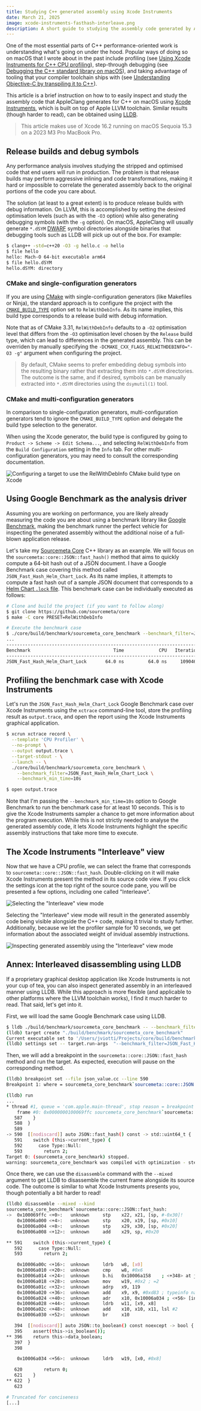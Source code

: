 ```yaml
---
title: Studying C++ generated assembly using Xcode Instruments
date: March 21, 2025
image: xcode-instruments-fasthash-interleave.png
description: A short guide to studying the assembly code generated by AppleClang for C++ projects using Xcode Instruments
---
```


One of the most essential parts of C++ performance-oriented work is
understanding what's going on under the hood. Popular ways of doing so on macOS
that I wrote about in the past include profiling (see [Using Xcode Instruments
for C++ CPU
profiling](/2024/01/29/using-xcode-instruments-for-cpp-cpu-profiling.html)),
step-through debugging (see [Debugging the C++ standard library on
macOS](/2022/05/05/debugging-the-cxx-standard-library-on-macos.html)), and
taking advantage of tooling that your compiler toolchain ships with (see
[Understanding Objective-C by transpiling it to
C++](/2023/12/01/understanding-objective-c-by-transpiling-it-to-cpp.html)).

This article is a brief instruction on how to to easily inspect and study the
assembly code that AppleClang generates for C++ on macOS using [Xcode
Instruments](https://help.apple.com/instruments/mac/current/#/dev7b09c84f5),
which is built on top of Apple LLVM toolchain. Similar results (though harder
to read), can be obtained using [LLDB](https://lldb.llvm.org).

> This article makes use of Xcode 16.2 running on macOS Sequoia 15.3 on a 2023
> M3 Pro MacBook Pro.

Release builds and debug symbols
--------------------------------

Any performance analysis involves studying the stripped and optimised code that
end users will run in production. The problem is that release builds may
perform aggressive inlining and code transformations, making it hard or
impossible to correlate the generated assembly back to the original portions of
the code you care about.

The solution (at least to a great extent) is to produce release builds with
debug information. On LLVM, this is accomplished by setting the desired
optimisation levels (such as with the `-O3` option) while also generating
debugging symbols (with the `-g` option). On macOS, AppleClang will usually
generate `*.dSYM` [DWARF](https://dwarfstd.org/doc/DWARF4.pdf) symbol
directories alongside binaries that debugging tools such as LLDB will pick up
out of the box. For example:

```sh
$ clang++ -std=c++20 -O3 -g hello.c -o hello
$ file hello
hello: Mach-O 64-bit executable arm64
$ file hello.dSYM
hello.dSYM: directory
```

### CMake and single-configuration generators

If you are using [CMake](https://cmake.org) with single-configuration
generators (like Makefiles or Ninja), the standard approach is to configure the
project with the
[`CMAKE_BUILD_TYPE`](https://cmake.org/cmake/help/latest/variable/CMAKE_BUILD_TYPE.html)
option set to `RelWithDebInfo`. As its name implies, this build type
corresponds to a release build with debug information.

Note that as of CMake 3.31, `RelWithDebInfo` defaults to a `-O2` optimisation
level that differs from the `-O3` optimisation level chosen by the `Release`
build type, which can lead to differences in the generated assembly. This can
be overriden by manually specifying the `-DCMAKE_CXX_FLAGS_RELWITHDEBINFO="-O3
-g"` argument when configuring the project.

> By default, CMake seems to prefer embedding debug symbols into the resulting
> binary rather that extracting them into `*.dSYM` directories. The outcome is
> the same, and if desired, symbols can be manually extracted into `*.dSYM`
> directories using the `dsymutil(1)` tool.

### CMake and multi-configuration generators

In comparison to single-configuration generators, multi-configuration
generators tend to ignore the `CMAKE_BUILD_TYPE` option and delegate the build
type selection to the generator.

When using the Xcode generator, the build type is configured by going to
`Product -> Scheme -> Edit Schema...`, and selecting `RelWithDebInfo` from the
`Build Configuration` setting in the `Info` tab. For other multi-configuration
generators, you may need to consult the corresponding documentation.

![Configuring a target to use the `RelWithDebInfo` CMake build type on Xcode](../../../images/xcode-relwithdebinfo.png)

Using Google Benchmark as the analysis driver
---------------------------------------------

Assuming you are working on performance, you are likely already measuring the
code you are about using a benchmark library like [Google
Benchmark](https://github.com/google/benchmark), making the benchmark runner
the perfect vehicle for inspecting the generated assembly without the
additional noise of a full-blown application release.

Let's take my [Sourcemeta Core](https://github.com/sourcemeta/core) C++ library
as an example. We will focus on the `sourcemeta::core::JSON::fast_hash()`
method that aims to quickly compute a 64-bit hash out of a JSON document. I
have a Google Benchmark case covering this method called
`JSON_Fast_Hash_Helm_Chart_Lock`. As its name implies, it attempts to compute a
fast hash out of a sample JSON document that corresponds to a [Helm Chart
`.lock` file](https://helm.sh/docs/helm/helm_dependency/). This benchmark case
can be individually executed as follows:

```sh
# Clone and build the project (if you want to follow along)
$ git clone https://github.com/sourcemeta/core
$ make -C core PRESET=RelWithDebInfo

# Execute the benchmark case
$ ./core/build/benchmark/sourcemeta_core_benchmark --benchmark_filter=JSON_Fast_Hash_Helm_Chart_Lock
...
-------------------------------------------------------------------------
Benchmark                               Time             CPU   Iterations
-------------------------------------------------------------------------
JSON_Fast_Hash_Helm_Chart_Lock       64.0 ns         64.0 ns     10904616
```

Profiling the benchmark case with Xcode Instruments
---------------------------------------------------

Let's run the `JSON_Fast_Hash_Helm_Chart_Lock` Google Benchmark case over Xcode
Instruments using the `xctrace` command-line tool, store the profiling result
as `output.trace`, and open the report using the Xcode Instruments graphical
application.

```sh
$ xcrun xctrace record \
  --template 'CPU Profiler' \
  --no-prompt \
  --output output.trace \
  --target-stdout - \
  --launch -- \
  ./core/build/benchmark/sourcemeta_core_benchmark \
    --benchmark_filter=JSON_Fast_Hash_Helm_Chart_Lock \
    --benchmark_min_time=10s

$ open output.trace
```

Note that I'm passing the `--benchmark_min_time=10s` option to Google Benchmark
to run the benchmark case for at least 10 seconds. This is to give the Xcode
Instruments sampler a chance to get more information about the program
execution. While this is not strictly needed to analyse the generated assembly
code, it lets Xcode Instruments highlight the specific assembly instructions
that take more time to execute.

The Xcode Instruments "Interleave" view
---------------------------------------

Now that we have a CPU profile, we can select the frame that corresponds to
`sourcemeta::core::JSON::fast_hash`. Double-clicking on it will make Xcode
Instruments present the method in its source code view. If you click the
settings icon at the top right of the source code pane, you will be presented a
few options, including one called "Interleave".

![Selecting the "Interleave" view mode](../../../images/xcode-instruments-fasthash-view-mode.png)

Selecting the "Interleave" view mode will result in the generated assembly code
being visible alongside the C++ code, making it trivial to study further.
Additionally, because we let the profiler sample for 10 seconds, we get
information about the associated weight of invidual assembly instructions.

![Inspecting generated assembly using the "Interleave" view mode](../../../images/xcode-instruments-fasthash-interleave.png)

Annex: Interleaved disassembling using LLDB
-------------------------------------------

If a proprietary graphical desktop application like Xcode Instruments is not
your cup of tea, you can also inspect generated assembly in an interleaved
manner using LLDB. While this approach is more flexible (and applicable to
other platforms where the LLVM toolchain works), I find it much harder to read.
That said, let's get into it.

First, we will load the same Google Benchmark case using LLDB.

```sh
$ lldb ./build/benchmark/sourcemeta_core_benchmark -- --benchmark_filter=JSON_Fast_Hash_Helm_Chart_Lock
(lldb) target create "./build/benchmark/sourcemeta_core_benchmark"
Current executable set to '/Users/jviotti/Projects/core/build/benchmark/sourcemeta_core_benchmark' (arm64).
(lldb) settings set -- target.run-args  "--benchmark_filter=JSON_Fast_Hash_Helm_Chart_Lock"
````

Then, we will add a breakpoint in the `sourcemeta::core::JSON::fast_hash`
method and run the target. As expected, execution will pause on the
corresponding method.

```sh
(lldb) breakpoint set --file json_value.cc --line 590
Breakpoint 1: where = sourcemeta_core_benchmark`sourcemeta::core::JSON::fast_hash() const at json_value.cc:590, address = 0x0000000100069ffc

(lldb) run
...
* thread #1, queue = 'com.apple.main-thread', stop reason = breakpoint 1.1
    frame #0: 0x0000000100069ffc sourcemeta_core_benchmark`sourcemeta::core::JSON::fast_hash(this=0x000000016fdfd840) const at json_value.cc:590 [opt]
   587    }
   588  }
   589
-> 590  [[nodiscard]] auto JSON::fast_hash() const -> std::uint64_t {
   591    switch (this->current_type) {
   592      case Type::Null:
   593        return 2;
Target 0: (sourcemeta_core_benchmark) stopped.
warning: sourcemeta_core_benchmark was compiled with optimization - stepping may behave oddly; variables may not be available.
```

Once there, we can use the `disassemble` command with the `--mixed` argument to
get LLDB to disassemble the current frame alongside its source code. The
outcome is similar to what Xcode Instruments presents you, though potentially a
bit harder to read!

```sh
(lldb) disassemble --mixed --kind
sourcemeta_core_benchmark`sourcemeta::core::JSON::fast_hash:
->  0x100069ffc <+0>:   unknown     stp    x22, x21, [sp, #-0x30]!
    0x10006a000 <+4>:   unknown     stp    x20, x19, [sp, #0x10]
    0x10006a004 <+8>:   unknown     stp    x29, x30, [sp, #0x20]
    0x10006a008 <+12>:  unknown     add    x29, sp, #0x20

** 591    switch (this->current_type) {
   592      case Type::Null:
   593        return 2;

    0x10006a00c <+16>:  unknown     ldrb   w8, [x0]
    0x10006a010 <+20>:  unknown     cmp    w8, #0x6
    0x10006a014 <+24>:  unknown     b.hi   0x10006a158    ; <+348> at json_value.cc:619:7
    0x10006a018 <+28>:  unknown     mov    w19, #0x2 ; =2
    0x10006a01c <+32>:  unknown     adrp   x9, 119
    0x10006a020 <+36>:  unknown     add    x9, x9, #0xd83 ; typeinfo name for std::__1::bad_function_call + 81
    0x10006a024 <+40>:  unknown     adr    x10, 0x10006a034 ; <+56> [inlined] sourcemeta::core::JSON::to_boolean() const at json_value.cc:396:16
    0x10006a028 <+44>:  unknown     ldrb   w11, [x9, x8]
    0x10006a02c <+48>:  unknown     add    x10, x10, x11, lsl #2
    0x10006a030 <+52>:  unknown     br     x10

   394  [[nodiscard]] auto JSON::to_boolean() const noexcept -> bool {
   395    assert(this->is_boolean());
** 396    return this->data_boolean;
   397  }
   398

    0x10006a034 <+56>:  unknown     ldrb   w19, [x0, #0x8]

   620        return 0;
   621    }
** 622  }
   623

# Truncated for conciseness
[...]
```
